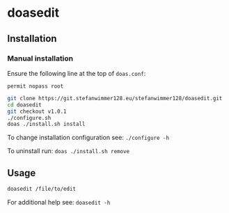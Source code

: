 # doasedit

## Installation

### Manual installation

Ensure the following line at the top of `doas.conf`:

```
permit nopass root
```

```sh
git clone https://git.stefanwimmer128.eu/stefanwimmer128/doasedit.git
cd doasedit
git checkout v1.0.1
./configure.sh
doas ./install.sh install
```

To change installation configuration see: `./configure -h`

To uninstall run: `doas ./install.sh remove`

## Usage

```sh
doasedit /file/to/edit
```

For additional help see: `doasedit -h`
